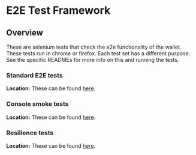 # E2E Test Framework

## Overview
These are selenium tests that check the e2e functionality of the wallet. These tests run in chrome or firefox. Each test set has a different purpose. See the specific READMEs for more info on this and running the tests.

### Standard E2E tests   
**Location:** These can be found [here](./e2e/).  

### Console smoke tests
**Location:** These can be found [here](./console-smoke/).  

### Resilience tests  
**Location:** These can be found [here](./resillience-tests/).  
